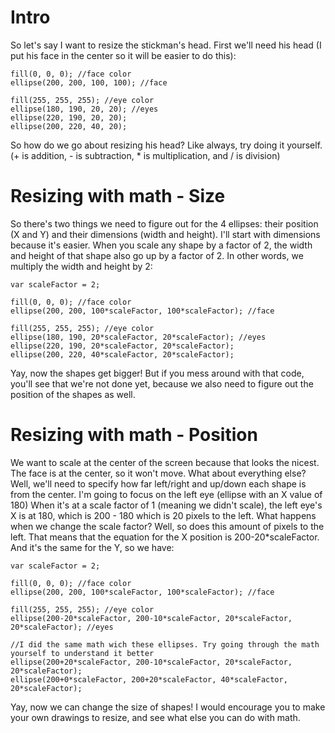 # Intro
So let's say I want to resize the stickman's head. First we'll need his head
(I put his face in the center so it will be easier to do this):
```
fill(0, 0, 0); //face color
ellipse(200, 200, 100, 100); //face

fill(255, 255, 255); //eye color
ellipse(180, 190, 20, 20); //eyes
ellipse(220, 190, 20, 20);
ellipse(200, 220, 40, 20);
```
So how do we go about resizing his head? Like always, try doing it yourself.
(+ is addition, - is subtraction, * is multiplication, and / is division)

# Resizing with math - Size
So there's two things we need to figure out for the 4 ellipses: their position
(X and Y) and their dimensions (width and height). I'll start with dimensions
because it's easier. When you scale any shape by a factor of 2, the width and
height of that shape also go up by a factor of 2. In other words, we multiply
the width and height by 2:
```
var scaleFactor = 2;

fill(0, 0, 0); //face color
ellipse(200, 200, 100*scaleFactor, 100*scaleFactor); //face

fill(255, 255, 255); //eye color
ellipse(180, 190, 20*scaleFactor, 20*scaleFactor); //eyes
ellipse(220, 190, 20*scaleFactor, 20*scaleFactor);
ellipse(200, 220, 40*scaleFactor, 20*scaleFactor);
```
Yay, now the shapes get bigger! But if you mess around with that code, you'll
see that we're not done yet, because we also need to figure out the position
of the shapes as well.

# Resizing with math - Position
We want to scale at the center of the screen because that looks the nicest.
The face is at the center, so it won't move. What about everything else? Well,
we'll need to specify how far left/right and up/down each shape is from the
center. I'm going to focus on the left eye (ellipse with an X value of 180)
When it's at a scale factor of 1 (meaning we didn't scale), the left eye's X
is at 180, which is 200 - 180 which is 20 pixels to the left. What happens when
we change the scale factor? Well, so does this amount of pixels to the left.
That means that the equation for the X position is 200-20*scaleFactor. And it's
the same for the Y, so we have:
```
var scaleFactor = 2;

fill(0, 0, 0); //face color
ellipse(200, 200, 100*scaleFactor, 100*scaleFactor); //face

fill(255, 255, 255); //eye color
ellipse(200-20*scaleFactor, 200-10*scaleFactor, 20*scaleFactor, 20*scaleFactor); //eyes

//I did the same math wich these ellipses. Try going through the math yourself to understand it better
ellipse(200+20*scaleFactor, 200-10*scaleFactor, 20*scaleFactor, 20*scaleFactor);
ellipse(200+0*scaleFactor, 200+20*scaleFactor, 40*scaleFactor, 20*scaleFactor);
```
Yay, now we can change the size of shapes! I would encourage you to make your own
drawings to resize, and see what else you can do with math.
